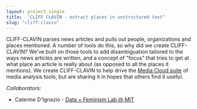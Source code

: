 ```yaml
---
layout: project_single
title:  "CLIFF CLAVIN - extract places in unstructured text"
slug: "cliff-clavin"
---
```


CLIFF-CLAVIN parses news articles and pulls out people, organizations and places mentioned. A number of tools do this, so why did we create CLIFF-CLAVIN? We've built on those tools to add disambiguation tailored to the ways news articles are written, and a concept of "focus" that tries to get at what place an article is really about (as opposed to all the places it mentions). We create CLIFF-CLAVIN to help drive the [Media Cloud suite](https://mediacloud.org/) of media analysis tools, but are sharing it in hopes that others find it useful.

*Collaborators:*
* Caterine D'Ignazio - [Data + Feminism Lab @ MIT](https://dataplusfeminism.mit.edu)
